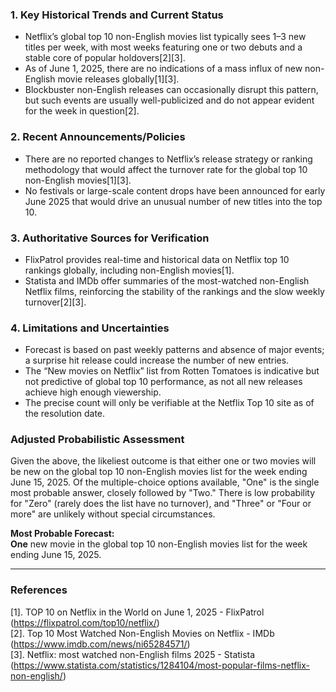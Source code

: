 ### 1. Key Historical Trends and Current Status

- Netflix’s global top 10 non-English movies list typically sees 1–3 new titles per week, with most weeks featuring one or two debuts and a stable core of popular holdovers[2][3].
- As of June 1, 2025, there are no indications of a mass influx of new non-English movie releases globally[1][3].
- Blockbuster non-English releases can occasionally disrupt this pattern, but such events are usually well-publicized and do not appear evident for the week in question[2].

### 2. Recent Announcements/Policies

- There are no reported changes to Netflix’s release strategy or ranking methodology that would affect the turnover rate for the global top 10 non-English movies[1][3].
- No festivals or large-scale content drops have been announced for early June 2025 that would drive an unusual number of new titles into the top 10.

### 3. Authoritative Sources for Verification

- FlixPatrol provides real-time and historical data on Netflix top 10 rankings globally, including non-English movies[1].
- Statista and IMDb offer summaries of the most-watched non-English Netflix films, reinforcing the stability of the rankings and the slow weekly turnover[2][3].

### 4. Limitations and Uncertainties

- Forecast is based on past weekly patterns and absence of major events; a surprise hit release could increase the number of new entries.
- The “New movies on Netflix” list from Rotten Tomatoes is indicative but not predictive of global top 10 performance, as not all new releases achieve high enough viewership.
- The precise count will only be verifiable at the Netflix Top 10 site as of the resolution date.

### Adjusted Probabilistic Assessment

Given the above, the likeliest outcome is that either one or two movies will be new on the global top 10 non-English movies list for the week ending June 15, 2025. Of the multiple-choice options available, "One" is the single most probable answer, closely followed by "Two." There is low probability for "Zero" (rarely does the list have no turnover), and "Three" or "Four or more" are unlikely without special circumstances.

**Most Probable Forecast:**  
**One** new movie in the global top 10 non-English movies list for the week ending June 15, 2025.

---

### References

[1]. TOP 10 on Netflix in the World on June 1, 2025 - FlixPatrol (https://flixpatrol.com/top10/netflix/)  
[2]. Top 10 Most Watched Non-English Movies on Netflix - IMDb (https://www.imdb.com/news/ni65284571/)  
[3]. Netflix: most watched non-English films 2025 - Statista (https://www.statista.com/statistics/1284104/most-popular-films-netflix-non-english/)